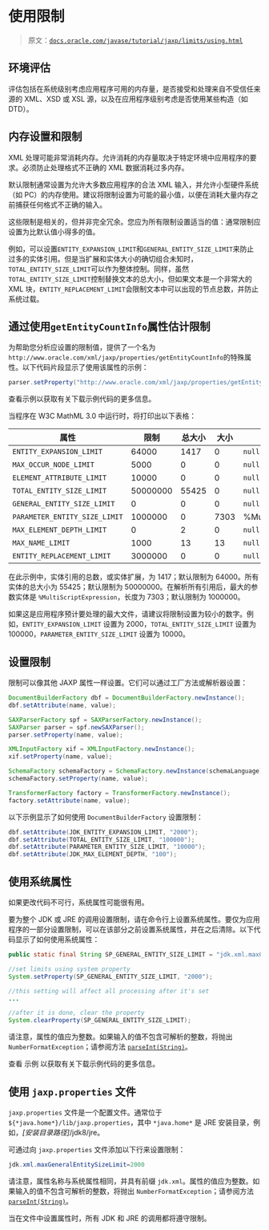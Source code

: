 # 使用限制

> 原文：[`docs.oracle.com/javase/tutorial/jaxp/limits/using.html`](https://docs.oracle.com/javase/tutorial/jaxp/limits/using.html)

## 环境评估

评估包括在系统级别考虑应用程序可用的内存量，是否接受和处理来自不受信任来源的 XML、XSD 或 XSL 源，以及在应用程序级别考虑是否使用某些构造（如 DTD）。

## 内存设置和限制

XML 处理可能非常消耗内存。允许消耗的内存量取决于特定环境中应用程序的要求。必须防止处理格式不正确的 XML 数据消耗过多内存。

默认限制通常设置为允许大多数应用程序的合法 XML 输入，并允许小型硬件系统（如 PC）的内存使用。建议将限制设置为可能的最小值，以便在消耗大量内存之前捕获任何格式不正确的输入。

这些限制是相关的，但并非完全冗余。您应为所有限制设置适当的值：通常限制应设置为比默认值小得多的值。

例如，可以设置`ENTITY_EXPANSION_LIMIT`和`GENERAL_ENTITY_SIZE_LIMIT`来防止过多的实体引用。但是当扩展和实体大小的确切组合未知时，`TOTAL_ENTITY_SIZE_LIMIT`可以作为整体控制。同样，虽然`TOTAL_ENTITY_SIZE_LIMIT`控制替换文本的总大小，但如果文本是一个非常大的 XML 块，`ENTITY_REPLACEMENT_LIMIT`会限制文本中可以出现的节点总数，并防止系统过载。

## 通过使用`getEntityCountInfo`属性估计限制

为帮助您分析应设置的限制值，提供了一个名为`http://www.oracle.com/xml/jaxp/properties/getEntityCountInfo`的特殊属性。以下代码片段显示了使用该属性的示例：

```java
parser.setProperty("http://www.oracle.com/xml/jaxp/properties/getEntityCountInfo", "yes");

```

查看示例以获取有关下载示例代码的更多信息。

当程序在 W3C MathML 3.0 中运行时，将打印出以下表格：

| 属性 | 限制 | 总大小 | 大小 | 实体名称 |
| --- | --- | --- | --- | --- |
| `ENTITY_EXPANSION_LIMIT` | 64000 | 1417 | 0 | `null` |
| `MAX_OCCUR_NODE_LIMIT` | 5000 | 0 | 0 | `null` |
| `ELEMENT_ATTRIBUTE_LIMIT` | 10000 | 0 | 0 | `null` |
| `TOTAL_ENTITY_SIZE_LIMIT` | 50000000 | 55425 | 0 | `null` |
| `GENERAL_ENTITY_SIZE_LIMIT` | 0 | 0 | 0 | `null` |
| `PARAMETER_ENTITY_SIZE_LIMIT` | 1000000 | 0 | 7303 | %MultiScriptExpression |
| `MAX_ELEMENT_DEPTH_LIMIT` | 0 | 2 | 0 | `null` |
| `MAX_NAME_LIMIT` | 1000 | 13 | 13 | `null` |
| `ENTITY_REPLACEMENT_LIMIT` | 3000000 | 0 | 0 | `null` |

在此示例中，实体引用的总数，或实体扩展，为 1417；默认限制为 64000。所有实体的总大小为 55425；默认限制为 50000000。在解析所有引用后，最大的参数实体是 `%MultiScriptExpression`，长度为 7303；默认限制为 1000000。

如果这是应用程序预计要处理的最大文件，请建议将限制设置为较小的数字。例如，`ENTITY_EXPANSION_LIMIT` 设置为 2000，`TOTAL_ENTITY_SIZE_LIMIT` 设置为 100000，`PARAMETER_ENTITY_SIZE_LIMIT` 设置为 10000。

## 设置限制

限制可以像其他 JAXP 属性一样设置。它们可以通过工厂方法或解析器设置：

```java
DocumentBuilderFactory dbf = DocumentBuilderFactory.newInstance();
dbf.setAttribute(name, value);

SAXParserFactory spf = SAXParserFactory.newInstance();
SAXParser parser = spf.newSAXParser();
parser.setProperty(name, value);

XMLInputFactory xif = XMLInputFactory.newInstance();
xif.setProperty(name, value);

SchemaFactory schemaFactory = SchemaFactory.newInstance(schemaLanguage);
schemaFactory.setProperty(name, value);

TransformerFactory factory = TransformerFactory.newInstance();
factory.setAttribute(name, value);

```

以下示例显示了如何使用 `DocumentBuilderFactory` 设置限制：

```java
dbf.setAttribute(JDK_ENTITY_EXPANSION_LIMIT, "2000");
dbf.setAttribute(TOTAL_ENTITY_SIZE_LIMIT, "100000");
dbf.setAttribute(PARAMETER_ENTITY_SIZE_LIMIT, "10000"); 
dbf.setAttribute(JDK_MAX_ELEMENT_DEPTH, "100"); 

```

## 使用系统属性

如果更改代码不可行，系统属性可能很有用。

要为整个 JDK 或 JRE 的调用设置限制，请在命令行上设置系统属性。要仅为应用程序的一部分设置限制，可以在该部分之前设置系统属性，并在之后清除。以下代码显示了如何使用系统属性：

```java
public static final String SP_GENERAL_ENTITY_SIZE_LIMIT = "jdk.xml.maxGeneralEntitySizeLimit";

//set limits using system property
System.setProperty(SP_GENERAL_ENTITY_SIZE_LIMIT, "2000");

//this setting will affect all processing after it's set
...

//after it is done, clear the property
System.clearProperty(SP_GENERAL_ENTITY_SIZE_LIMIT);

```

请注意，属性的值应为整数。如果输入的值不包含可解析的整数，将抛出 `NumberFormatException`；请参阅方法 [`parseInt(String)`](https://docs.oracle.com/javase/8/docs/api/java/lang/Integer.html#parseInt-java.lang.String-)。

查看 示例 以获取有关下载示例代码的更多信息。

## 使用 `jaxp.properties` 文件

`jaxp.properties` 文件是一个配置文件。通常位于 `${*java.home*}/lib/jaxp.properties`，其中 `*java.home*` 是 JRE 安装目录，例如，*[安装目录路径]*/jdk8/jre。

可通过向 `jaxp.properties` 文件添加以下行来设置限制：

```java
jdk.xml.maxGeneralEntitySizeLimit=2000

```

请注意，属性名称与系统属性相同，并具有前缀 `jdk.xml`。属性的值应为整数。如果输入的值不包含可解析的整数，将抛出 `NumberFormatException`；请参阅方法 [`parseInt(String)`](https://docs.oracle.com/javase/8/docs/api/java/lang/Integer.html#parseInt-java.lang.String-)。

当在文件中设置属性时，所有 JDK 和 JRE 的调用都将遵守限制。
